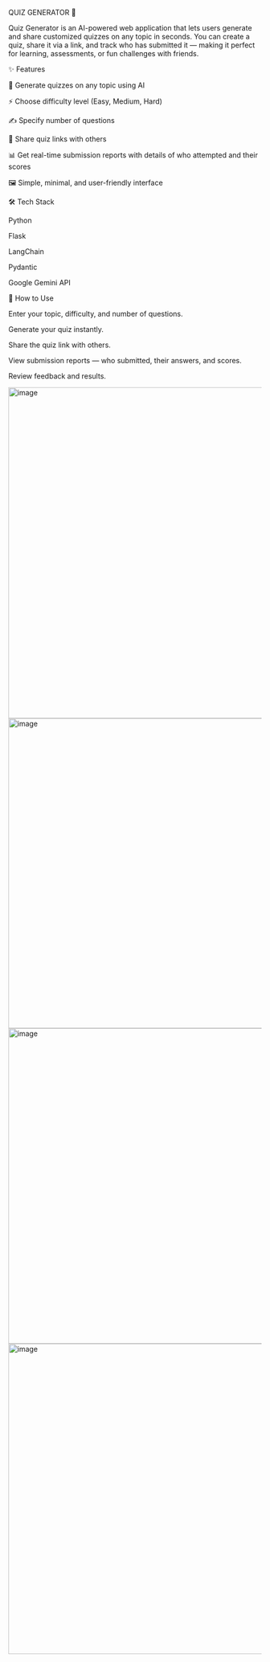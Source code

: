QUIZ GENERATOR 🎯

Quiz Generator is an AI-powered web application that lets users generate and share customized quizzes on any topic in seconds. You can create a quiz, share it via a link, and track who has submitted it — making it perfect for learning, assessments, or fun challenges with friends.

✨ Features

🧠 Generate quizzes on any topic using AI

⚡ Choose difficulty level (Easy, Medium, Hard)

✍️ Specify number of questions

🔗 Share quiz links with others

📊 Get real-time submission reports with details of who attempted and their scores

🖼️ Simple, minimal, and user-friendly interface

🛠️ Tech Stack

Python

Flask

LangChain

Pydantic

Google Gemini API

🚀 How to Use

Enter your topic, difficulty, and number of questions.

Generate your quiz instantly.

Share the quiz link with others.

View submission reports — who submitted, their answers, and scores.

Review feedback and results.



<img width="1362" height="659" alt="image" src="https://github.com/user-attachments/assets/0a761876-2589-4bce-9ac5-9a46cd2455a2" />
<img width="1231" height="617" alt="image" src="https://github.com/user-attachments/assets/bffe0590-e11e-4e70-80fe-c50321fd416e" />
<img width="1322" height="628" alt="image" src="https://github.com/user-attachments/assets/ae65f8ca-e389-4769-b002-c0c489eea5b8" />
<img width="1092" height="618" alt="image" src="https://github.com/user-attachments/assets/c98ec747-8ac7-4db3-9abd-ce0e0ff41fe3" />



